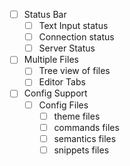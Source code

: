- [ ] Status Bar
    - [ ] Text Input status
    - [ ] Connection status
    - [ ] Server Status
- [ ] Multiple Files
    - [ ] Tree view of files
    - [ ] Editor Tabs
- [ ] Config Support
    - [ ] Config Files
        - [ ] theme files
        - [ ] commands files
        - [ ] semantics files
        - [ ] snippets files